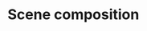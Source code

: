 <!-- import DocCardList from '@theme/DocCardList' -->

# Scene composition
<!-- <DocCardList /> -->
